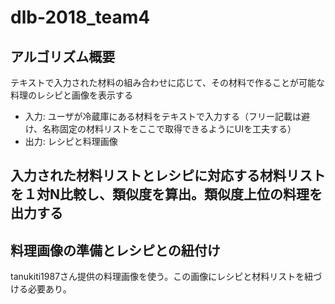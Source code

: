 # dlb-2018_team4

## アルゴリズム概要
テキストで入力された材料の組み合わせに応じて、その材料で作ることが可能な料理のレシピと画像を表示する
- 入力: ユーザが冷蔵庫にある材料をテキストで入力する（フリー記載は避け、名称固定の材料リストをここで取得できるようにUIを工夫する）
- 出力: レシピと料理画像

## 入力された材料リストとレシピに対応する材料リストを１対N比較し、類似度を算出。類似度上位の料理を出力する

## 料理画像の準備とレシピとの紐付け
tanukiti1987さん提供の料理画像を使う。この画像にレシピと材料リストを紐づける必要あり。





